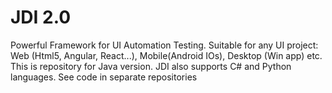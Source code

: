# JDI 2.0
Powerful Framework for UI Automation Testing. Suitable for any UI project: Web (Html5, Angular, React...), Mobile(Android IOs), Desktop (Win app) etc.
This is repository for Java version.
JDI also supports C# and Python languages. See code in separate repositories
